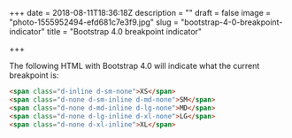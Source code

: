 +++
date = 2018-08-11T18:36:18Z
description = ""
draft = false
image = "photo-1555952494-efd681c7e3f9.jpg"
slug = "bootstrap-4-0-breakpoint-indicator"
title = "Bootstrap 4.0 breakpoint indicator"

+++

The following HTML with Bootstrap 4.0 will indicate what the current breakpoint is:

```html
<span class="d-inline d-sm-none">XS</span>
<span class="d-none d-sm-inline d-md-none">SM</span>
<span class="d-none d-md-inline d-lg-none">MD</span>
<span class="d-none d-lg-inline d-xl-none">LG</span>
<span class="d-none d-xl-inline">XL</span>
```
